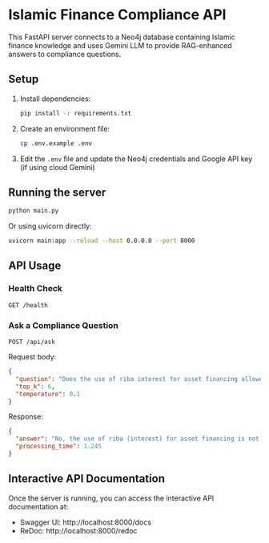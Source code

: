 # Islamic Finance Compliance API

This FastAPI server connects to a Neo4j database containing Islamic finance knowledge and uses Gemini LLM to provide RAG-enhanced answers to compliance questions.

## Setup

1. Install dependencies:
   ```bash
   pip install -r requirements.txt
   ```

2. Create an environment file:
   ```bash
   cp .env.example .env
   ```
   
3. Edit the `.env` file and update the Neo4j credentials and Google API key (if using cloud Gemini)

## Running the server

```bash
python main.py
```

Or using uvicorn directly:

```bash
uvicorn main:app --reload --host 0.0.0.0 --port 8000
```

## API Usage

### Health Check
```
GET /health
```

### Ask a Compliance Question
```
POST /api/ask
```

Request body:
```json
{
  "question": "Does the use of riba interest for asset financing allowed in islam?",
  "top_k": 6,
  "temperature": 0.1
}
```

Response:
```json
{
  "answer": "No, the use of riba (interest) for asset financing is not allowed in Islam...",
  "processing_time": 1.245
}
```

## Interactive API Documentation

Once the server is running, you can access the interactive API documentation at:

* Swagger UI: http://localhost:8000/docs
* ReDoc: http://localhost:8000/redoc
